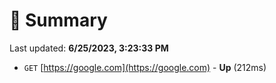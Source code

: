 # 📖 Summary
Last updated: **6/25/2023, 3:23:33 PM**

- `GET` [https://google.com](https://google.com) - **Up** (212ms)
